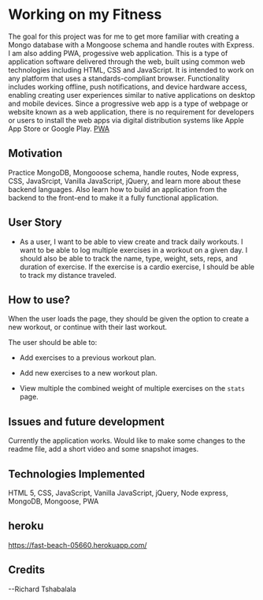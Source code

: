 # Working on my Fitness

The goal for this project was for me to get more familiar with creating a Mongo database with a Mongoose schema and handle routes with Express. I am also adding PWA, progessive web application.  This is a type of application software delivered through the web, built using common web technologies including HTML, CSS and JavaScript. It is intended to work on any platform that uses a standards-compliant browser. Functionality includes working offline, push notifications, and device hardware access, enabling creating user experiences similar to native applications on desktop and mobile devices. Since a progressive web app is a type of webpage or website known as a web application, there is no requirement for developers or users to install the web apps via digital distribution systems like Apple App Store or Google Play.    <a href="https://en.wikipedia.org/wiki/Progressive_web_application"> PWA</a>
 
## Motivation

Practice MongoDB, Mongooose schema, handle routes, Node express, CSS, JavaSrcipt, Vanilla JavaScript, jQuery, and learn more about these backend languages.  Also learn how to build an application from the backend to the front-end to make it a fully functional application.


## User Story

* As a user, I want to be able to view create and track daily workouts. I want to be able to log multiple exercises in a workout on a given day. I should also be able to track the name, type, weight, sets, reps, and duration of exercise. If the exercise is a cardio exercise, I should be able to track my distance traveled.


## How to use? 

When the user loads the page, they should be given the option to create a new workout, or continue with their last workout.

The user should be able to:

  * Add exercises to a previous workout plan.

  * Add new exercises to a new workout plan.

  * View multiple the combined weight of multiple exercises on the `stats` page.


## Issues and future development

Currently the application works.  Would like to make some changes to the readme file, add a short video and some snapshot images.


## Technologies Implemented

HTML 5, CSS, JavaScript, Vanilla JavaScript, jQuery, Node express, MongoDB, Mongoose, PWA  

## heroku

https://fast-beach-05660.herokuapp.com/


## Credits

--Richard Tshabalala